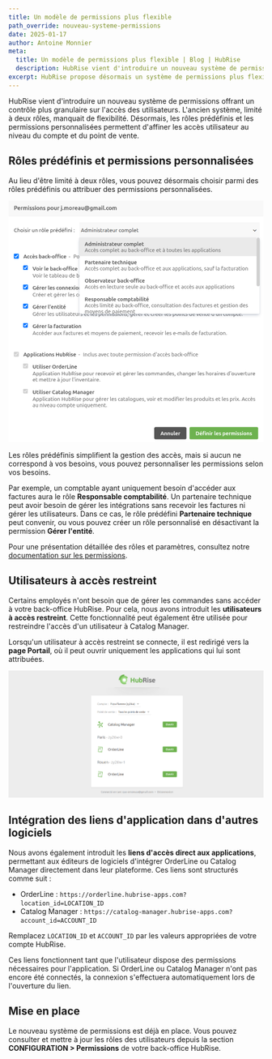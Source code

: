 ```yaml
---
title: Un modèle de permissions plus flexible
path_override: nouveau-systeme-permissions
date: 2025-01-17
author: Antoine Monnier
meta:
  title: Un modèle de permissions plus flexible | Blog | HubRise
  description: HubRise vient d'introduire un nouveau système de permissions offrant un contrôle plus granulaire sur l'accès des utilisateurs, les utilisateurs d'application uniquement et de meilleures options d'intégration.
excerpt: HubRise propose désormais un système de permissions plus flexible, remplaçant l'ancien modèle Administrateur/Manager par des rôles prédéfinis et des permissions personnalisées. Cela permet une meilleure sécurité et un contrôle amélioré de l'accès des utilisateurs.
---
```


[//]: # "Crédits photo: https://pixabay.com/photos/castle-bridge-love-locks-padlock-3480601/"

HubRise vient d'introduire un nouveau système de permissions offrant un contrôle plus granulaire sur l'accès des utilisateurs. L'ancien système, limité à deux rôles, manquait de flexibilité. Désormais, les rôles prédéfinis et les permissions personnalisées permettent d'affiner les accès utilisateur au niveau du compte et du point de vente.

## Rôles prédéfinis et permissions personnalisées

Au lieu d'être limité à deux rôles, vous pouvez désormais choisir parmi des rôles prédéfinis ou attribuer des permissions personnalisées.

![Permissions](./001-2x-permissions.png)

Les rôles prédéfinis simplifient la gestion des accès, mais si aucun ne correspond à vos besoins, vous pouvez personnaliser les permissions selon vos besoins.

Par exemple, un comptable ayant uniquement besoin d'accéder aux factures aura le rôle **Responsable comptabilité**. Un partenaire technique peut avoir besoin de gérer les intégrations sans recevoir les factures ni gérer les utilisateurs. Dans ce cas, le rôle prédéfini **Partenaire technique** peut convenir, ou vous pouvez créer un rôle personnalisé en désactivant la permission **Gérer l'entité**.

Pour une présentation détaillée des rôles et paramètres, consultez notre [documentation sur les permissions](/docs/permissions).

## Utilisateurs à accès restreint

Certains employés n'ont besoin que de gérer les commandes sans accéder à votre back-office HubRise. Pour cela, nous avons introduit les **utilisateurs à accès restreint**. Cette fonctionnalité peut également être utilisée pour restreindre l'accès d'un utilisateur à Catalog Manager.

Lorsqu'un utilisateur à accès restreint se connecte, il est redirigé vers la **page Portail**, où il peut ouvrir uniquement les applications qui lui sont attribuées.

![Utilisateurs à accès restreint](./002-permissions-portal.png)

## Intégration des liens d'application dans d'autres logiciels

Nous avons également introduit les **liens d'accès direct aux applications**, permettant aux éditeurs de logiciels d'intégrer OrderLine ou Catalog Manager directement dans leur plateforme. Ces liens sont structurés comme suit :

- OrderLine : `https://orderline.hubrise-apps.com?location_id=LOCATION_ID`
- Catalog Manager : `https://catalog-manager.hubrise-apps.com?account_id=ACCOUNT_ID`

Remplacez `LOCATION_ID` et `ACCOUNT_ID` par les valeurs appropriées de votre compte HubRise.

Ces liens fonctionnent tant que l'utilisateur dispose des permissions nécessaires pour l'application. Si OrderLine ou Catalog Manager n'ont pas encore été connectés, la connexion s'effectuera automatiquement lors de l'ouverture du lien.

## Mise en place

Le nouveau système de permissions est déjà en place. Vous pouvez consulter et mettre à jour les rôles des utilisateurs depuis la section **CONFIGURATION > Permissions** de votre back-office HubRise.
